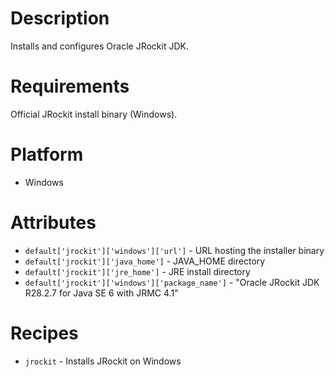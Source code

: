 # Description

Installs and configures Oracle JRockit JDK.

# Requirements

Official JRockit install binary (Windows).

# Platform

* Windows

# Attributes

* `default['jrockit']['windows']['url']` - URL hosting the installer binary
* `default['jrockit']['java_home']` - JAVA_HOME directory
* `default['jrockit']['jre_home']` - JRE install directory
* `default['jrockit']['windows']['package_name']` - "Oracle JRockit JDK R28.2.7 for Java SE 6 with JRMC 4.1"

# Recipes

* `jrockit` - Installs JRockit on Windows
